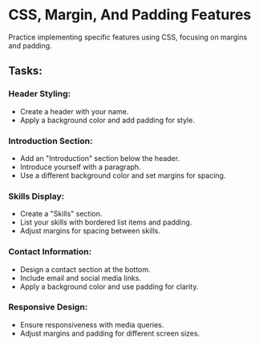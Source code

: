 # CSS, Margin, And Padding Features

Practice implementing specific features using CSS, focusing on margins and padding.

## Tasks:

### Header Styling:
- Create a header with your name.
- Apply a background color and add padding for style.

### Introduction Section:
- Add an "Introduction" section below the header.
- Introduce yourself with a paragraph.
- Use a different background color and set margins for spacing.

### Skills Display:
- Create a "Skills" section.
- List your skills with bordered list items and padding.
- Adjust margins for spacing between skills.

### Contact Information:
- Design a contact section at the bottom.
- Include email and social media links.
- Apply a background color and use padding for clarity.

### Responsive Design:
- Ensure responsiveness with media queries.
- Adjust margins and padding for different screen sizes.

